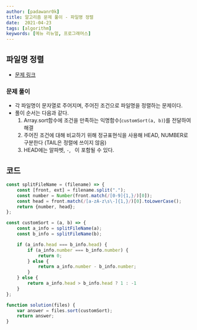 ```yaml
---
author: [padawanr0k]
title: 알고리즘 문제 풀이 - 파일명 정렬
date:  2021-04-23
tags: [algorithm]
keywords: [메뉴 리뉴얼, 프로그래머스]
---
```


## 파일명 정렬
- [문제 링크](https://programmers.co.kr/learn/courses/30/lessons/17686)

### 문제 풀이
- 각 파일명이 문자열로 주어지며, 주어진 조건으로 파일명을 정렬하는 문제이다.
- 풀이 순서는 다음과 같다.
	1. Array.sort함수에 조건을 만족하는 익명함수(`customSort(a, b)`)를 전달하여 해결
	2. 주어진 조건에 대해 비교하기 위해 정규표현식을 사용해 HEAD, NUMBER로 구분한다 (TAIL은 정렬에 쓰이지 않음)
	3. HEAD에는 알파벳, `-`, ` `이 포함될 수 있다.


## 코드
```javascript
const splitFileName = (filename) => {
    const [front, ext] = filename.split(".");
    const number = Number(front.match(/[0-9]{1,}/)[0]);
    const head = front.match(/[a-zA-z\s\-]{1,}/)[0].toLowerCase();
    return {number, head};
};

const customSort = (a, b) => {
    const a_info = splitFileName(a);
    const b_info = splitFileName(b);

    if (a_info.head === b_info.head) {
        if (a_info.number === b_info.number) {
            return 0;
        } else {
            return a_info.number - b_info.number;
        }
    } else {
        return a_info.head > b_info.head ? 1 : -1
    }
};

function solution(files) {
    var answer = files.sort(customSort);
    return answer;
}
```
